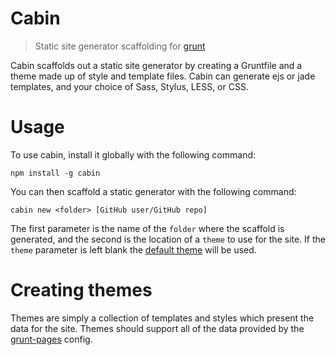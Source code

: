 # Cabin
> Static site generator scaffolding for [grunt](http://gruntjs.com/)

Cabin scaffolds out a static site generator by creating a Gruntfile and a theme made up of style and template files. Cabin can generate ejs or jade templates, and your choice of Sass, Stylus, LESS, or CSS.

# Usage

To use cabin, install it globally with the following command:
```shell
npm install -g cabin
```

You can then scaffold a static generator with the following command:
```shell
cabin new <folder> [GitHub user/GitHub repo]
```

The first parameter is the name of the `folder` where the scaffold is generated, and the second is the location of a `theme` to use for the site. If the `theme` parameter is left blank the [default theme](https://github.com/ChrisWren) will be used.

# Creating themes

Themes are simply a collection of templates and styles which present the data for the site. Themes should support all of the data provided by the [grunt-pages](https://github.com/ChrisWren/grunt-pages) config.
